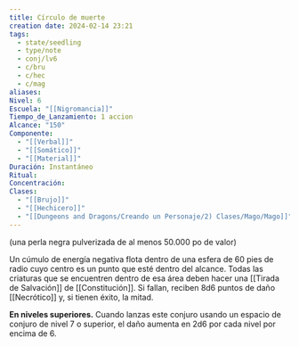 ```yaml
---
title: Círculo de muerte
creation date: 2024-02-14 23:21
tags:
  - state/seedling
  - type/note
  - conj/lv6
  - c/bru
  - c/hec
  - c/mag
aliases: 
Nivel: 6
Escuela: "[[Nigromancia]]"
Tiempo_de_Lanzamiento: 1 accion
Alcance: "150"
Componente:
  - "[[Verbal]]"
  - "[[Somático]]"
  - "[[Material]]"
Duración: Instantáneo
Ritual: 
Concentración: 
Clases:
  - "[[Brujo]]"
  - "[[Hechicero]]"
  - "[[Dungeons and Dragons/Creando un Personaje/2) Clases/Mago/Mago]]"
---
```

(una perla negra pulverizada de al menos 50.000 po de valor)

Un cúmulo de energía negativa flota dentro de una esfera de 60 pies de radio cuyo centro es un punto que esté dentro del alcance. Todas las criaturas que se encuentren dentro de esa área deben hacer una [[Tirada de Salvación]] de [[Constitución]]. Si fallan, reciben 8d6 puntos de daño [[Necrótico]] y, si tienen éxito, la mitad.

**En niveles superiores.** Cuando lanzas este conjuro usando un espacio de conjuro de nivel 7 o superior, el daño aumenta en 2d6 por cada nivel por encima de 6.
